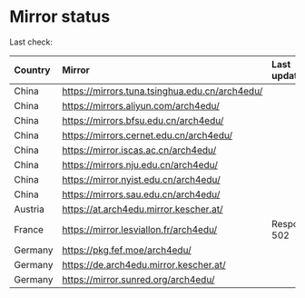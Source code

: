 <script src="./time.js"></script>
# Mirror status
Last check: <script type="text/javascript">localize(1715700154.6783645);</script>

|Country|Mirror|Last update|
|:------|:-----|:----------|
|China|https://mirrors.tuna.tsinghua.edu.cn/arch4edu/|<script type="text/javascript">localize(1715668485);</script>|
|China|https://mirrors.aliyun.com/arch4edu/|<script type="text/javascript">localize(1715668485);</script>|
|China|https://mirrors.bfsu.edu.cn/arch4edu/|<script type="text/javascript">localize(1715668485);</script>|
|China|https://mirrors.cernet.edu.cn/arch4edu/|<script type="text/javascript">localize(1715668485);</script>|
|China|https://mirror.iscas.ac.cn/arch4edu/|<script type="text/javascript">localize(1715668485);</script>|
|China|https://mirrors.nju.edu.cn/arch4edu/|<script type="text/javascript">localize(1715625030);</script>|
|China|https://mirror.nyist.edu.cn/arch4edu/|<script type="text/javascript">localize(1715668485);</script>|
|China|https://mirrors.sau.edu.cn/arch4edu/|<script type="text/javascript">localize(1715668485);</script>|
|Austria|https://at.arch4edu.mirror.kescher.at/|<script type="text/javascript">localize(1715668485);</script>|
|France|https://mirror.lesviallon.fr/arch4edu/|Response 502|
|Germany|https://pkg.fef.moe/arch4edu/|<script type="text/javascript">localize(1715668485);</script>|
|Germany|https://de.arch4edu.mirror.kescher.at/|<script type="text/javascript">localize(1715668485);</script>|
|Germany|https://mirror.sunred.org/arch4edu/|<script type="text/javascript">localize(1715668485);</script>|

<script src="./tablefilter/tablefilter.js"></script>
<script src="./table.js"></script>